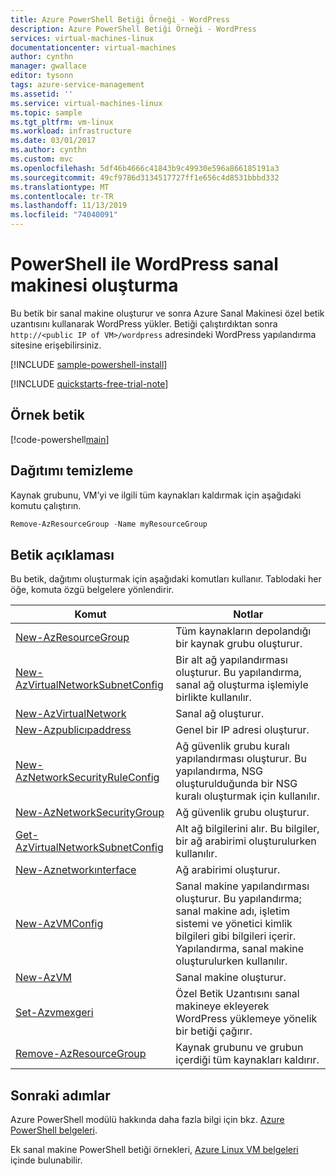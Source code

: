 ```yaml
---
title: Azure PowerShell Betiği Örneği - WordPress
description: Azure PowerShell Betiği Örneği - WordPress
services: virtual-machines-linux
documentationcenter: virtual-machines
author: cynthn
manager: gwallace
editor: tysonn
tags: azure-service-management
ms.assetid: ''
ms.service: virtual-machines-linux
ms.topic: sample
ms.tgt_pltfrm: vm-linux
ms.workload: infrastructure
ms.date: 03/01/2017
ms.author: cynthn
ms.custom: mvc
ms.openlocfilehash: 5df46b4666c41843b9c49930e596a866185191a3
ms.sourcegitcommit: 49cf9786d3134517727ff1e656c4d8531bbbd332
ms.translationtype: MT
ms.contentlocale: tr-TR
ms.lasthandoff: 11/13/2019
ms.locfileid: "74040091"
---
```

# <a name="create-a-wordpress-vm-with-powershell"></a>PowerShell ile WordPress sanal makinesi oluşturma

Bu betik bir sanal makine oluşturur ve sonra Azure Sanal Makinesi özel betik uzantısını kullanarak WordPress yükler. Betiği çalıştırdıktan sonra `http://<public IP of VM>/wordpress` adresindeki WordPress yapılandırma sitesine erişebilirsiniz.

[!INCLUDE [sample-powershell-install](../../../includes/sample-powershell-install.md)]

[!INCLUDE [quickstarts-free-trial-note](../../../includes/quickstarts-free-trial-note.md)]

 

## <a name="sample-script"></a>Örnek betik

[!code-powershell[main](../../../powershell_scripts/virtual-machine/create-wordpress-mysql/create-wordpress-mysql.ps1 "Create VM WordPress")]

## <a name="clean-up-deployment"></a>Dağıtımı temizleme

Kaynak grubunu, VM’yi ve ilgili tüm kaynakları kaldırmak için aşağıdaki komutu çalıştırın.

```powershell
Remove-AzResourceGroup -Name myResourceGroup
```

## <a name="script-explanation"></a>Betik açıklaması

Bu betik, dağıtımı oluşturmak için aşağıdaki komutları kullanır. Tablodaki her öğe, komuta özgü belgelere yönlendirir.

| Komut | Notlar |
|---|---|
| [New-AzResourceGroup](https://docs.microsoft.com/powershell/module/az.resources/new-azresourcegroup) | Tüm kaynakların depolandığı bir kaynak grubu oluşturur. |
| [New-AzVirtualNetworkSubnetConfig](https://docs.microsoft.com/powershell/module/az.network/new-azvirtualnetworksubnetconfig) | Bir alt ağ yapılandırması oluşturur. Bu yapılandırma, sanal ağ oluşturma işlemiyle birlikte kullanılır. |
| [New-AzVirtualNetwork](https://docs.microsoft.com/powershell/module/az.network/new-azvirtualnetwork) | Sanal ağ oluşturur. |
| [New-Azpublicıpaddress](https://docs.microsoft.com/powershell/module/az.network/new-azpublicipaddress) | Genel bir IP adresi oluşturur. |
| [New-AzNetworkSecurityRuleConfig](https://docs.microsoft.com/powershell/module/az.network/new-aznetworksecurityruleconfig) | Ağ güvenlik grubu kuralı yapılandırması oluşturur. Bu yapılandırma, NSG oluşturulduğunda bir NSG kuralı oluşturmak için kullanılır. |
| [New-AzNetworkSecurityGroup](https://docs.microsoft.com/powershell/module/az.network/new-aznetworksecuritygroup) | Ağ güvenlik grubu oluşturur. |
| [Get-AzVirtualNetworkSubnetConfig](https://docs.microsoft.com/powershell/module/az.network/get-azvirtualnetworksubnetconfig) | Alt ağ bilgilerini alır. Bu bilgiler, bir ağ arabirimi oluşturulurken kullanılır. |
| [New-Aznetworkınterface](https://docs.microsoft.com/powershell/module/az.network/new-aznetworkinterface) | Ağ arabirimi oluşturur. |
| [New-AzVMConfig](https://docs.microsoft.com/powershell/module/az.compute/new-azvmconfig) | Sanal makine yapılandırması oluşturur. Bu yapılandırma; sanal makine adı, işletim sistemi ve yönetici kimlik bilgileri gibi bilgileri içerir. Yapılandırma, sanal makine oluşturulurken kullanılır. |
| [New-AzVM](https://docs.microsoft.com/powershell/module/az.compute/new-azvm) | Sanal makine oluşturur. |
| [Set-Azvmexgeri](https://docs.microsoft.com/powershell/module/az.compute/set-azvmextension) | Özel Betik Uzantısını sanal makineye ekleyerek WordPress yüklemeye yönelik bir betiği çağırır. |
|[Remove-AzResourceGroup](https://docs.microsoft.com/powershell/module/az.resources/remove-azresourcegroup) | Kaynak grubunu ve grubun içerdiği tüm kaynakları kaldırır. |

## <a name="next-steps"></a>Sonraki adımlar

Azure PowerShell modülü hakkında daha fazla bilgi için bkz. [Azure PowerShell belgeleri](/powershell/azure/overview).

Ek sanal makine PowerShell betiği örnekleri, [Azure Linux VM belgeleri](../linux/powershell-samples.md?toc=%2fazure%2fvirtual-machines%2flinux%2ftoc.json) içinde bulunabilir.
